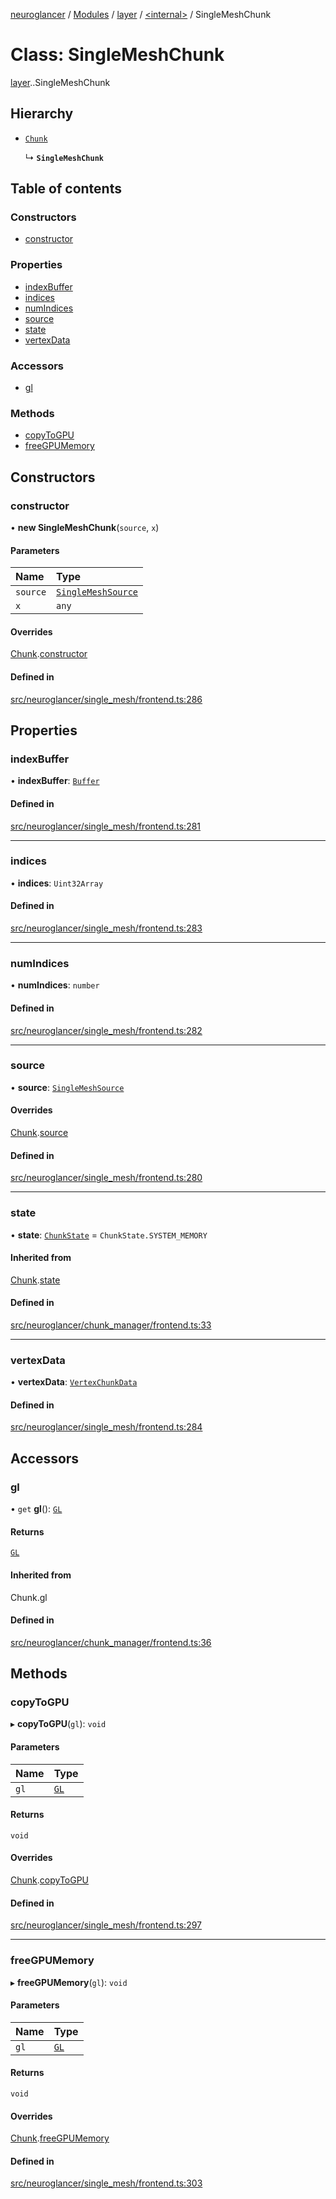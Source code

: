 [neuroglancer](../README.md) / [Modules](../modules.md) / [layer](../modules/layer.md) / [<internal\>](../modules/layer._internal_.md) / SingleMeshChunk

# Class: SingleMeshChunk

[layer](../modules/layer.md).[<internal>](../modules/layer._internal_.md).SingleMeshChunk

## Hierarchy

- [`Chunk`](data_panel_layout._internal_.Chunk.md)

  ↳ **`SingleMeshChunk`**

## Table of contents

### Constructors

- [constructor](layer._internal_.SingleMeshChunk.md#constructor)

### Properties

- [indexBuffer](layer._internal_.SingleMeshChunk.md#indexbuffer)
- [indices](layer._internal_.SingleMeshChunk.md#indices)
- [numIndices](layer._internal_.SingleMeshChunk.md#numindices)
- [source](layer._internal_.SingleMeshChunk.md#source)
- [state](layer._internal_.SingleMeshChunk.md#state)
- [vertexData](layer._internal_.SingleMeshChunk.md#vertexdata)

### Accessors

- [gl](layer._internal_.SingleMeshChunk.md#gl)

### Methods

- [copyToGPU](layer._internal_.SingleMeshChunk.md#copytogpu)
- [freeGPUMemory](layer._internal_.SingleMeshChunk.md#freegpumemory)

## Constructors

### constructor

• **new SingleMeshChunk**(`source`, `x`)

#### Parameters

| Name | Type |
| :------ | :------ |
| `source` | [`SingleMeshSource`](layer._internal_.SingleMeshSource.md) |
| `x` | `any` |

#### Overrides

[Chunk](data_panel_layout._internal_.Chunk.md).[constructor](data_panel_layout._internal_.Chunk.md#constructor)

#### Defined in

[src/neuroglancer/single_mesh/frontend.ts:286](https://github.com/ActiveBrainAtlas2/neuroglancer/blob/540617bc/src/neuroglancer/single_mesh/frontend.ts#L286)

## Properties

### indexBuffer

• **indexBuffer**: [`Buffer`](axes_lines._internal_.Buffer.md)

#### Defined in

[src/neuroglancer/single_mesh/frontend.ts:281](https://github.com/ActiveBrainAtlas2/neuroglancer/blob/540617bc/src/neuroglancer/single_mesh/frontend.ts#L281)

___

### indices

• **indices**: `Uint32Array`

#### Defined in

[src/neuroglancer/single_mesh/frontend.ts:283](https://github.com/ActiveBrainAtlas2/neuroglancer/blob/540617bc/src/neuroglancer/single_mesh/frontend.ts#L283)

___

### numIndices

• **numIndices**: `number`

#### Defined in

[src/neuroglancer/single_mesh/frontend.ts:282](https://github.com/ActiveBrainAtlas2/neuroglancer/blob/540617bc/src/neuroglancer/single_mesh/frontend.ts#L282)

___

### source

• **source**: [`SingleMeshSource`](layer._internal_.SingleMeshSource.md)

#### Overrides

[Chunk](data_panel_layout._internal_.Chunk.md).[source](data_panel_layout._internal_.Chunk.md#source)

#### Defined in

[src/neuroglancer/single_mesh/frontend.ts:280](https://github.com/ActiveBrainAtlas2/neuroglancer/blob/540617bc/src/neuroglancer/single_mesh/frontend.ts#L280)

___

### state

• **state**: [`ChunkState`](../enums/data_panel_layout._internal_.ChunkState.md) = `ChunkState.SYSTEM_MEMORY`

#### Inherited from

[Chunk](data_panel_layout._internal_.Chunk.md).[state](data_panel_layout._internal_.Chunk.md#state)

#### Defined in

[src/neuroglancer/chunk_manager/frontend.ts:33](https://github.com/ActiveBrainAtlas2/neuroglancer/blob/540617bc/src/neuroglancer/chunk_manager/frontend.ts#L33)

___

### vertexData

• **vertexData**: [`VertexChunkData`](layer._internal_.VertexChunkData.md)

#### Defined in

[src/neuroglancer/single_mesh/frontend.ts:284](https://github.com/ActiveBrainAtlas2/neuroglancer/blob/540617bc/src/neuroglancer/single_mesh/frontend.ts#L284)

## Accessors

### gl

• `get` **gl**(): [`GL`](../interfaces/axes_lines._internal_.GL.md)

#### Returns

[`GL`](../interfaces/axes_lines._internal_.GL.md)

#### Inherited from

Chunk.gl

#### Defined in

[src/neuroglancer/chunk_manager/frontend.ts:36](https://github.com/ActiveBrainAtlas2/neuroglancer/blob/540617bc/src/neuroglancer/chunk_manager/frontend.ts#L36)

## Methods

### copyToGPU

▸ **copyToGPU**(`gl`): `void`

#### Parameters

| Name | Type |
| :------ | :------ |
| `gl` | [`GL`](../interfaces/axes_lines._internal_.GL.md) |

#### Returns

`void`

#### Overrides

[Chunk](data_panel_layout._internal_.Chunk.md).[copyToGPU](data_panel_layout._internal_.Chunk.md#copytogpu)

#### Defined in

[src/neuroglancer/single_mesh/frontend.ts:297](https://github.com/ActiveBrainAtlas2/neuroglancer/blob/540617bc/src/neuroglancer/single_mesh/frontend.ts#L297)

___

### freeGPUMemory

▸ **freeGPUMemory**(`gl`): `void`

#### Parameters

| Name | Type |
| :------ | :------ |
| `gl` | [`GL`](../interfaces/axes_lines._internal_.GL.md) |

#### Returns

`void`

#### Overrides

[Chunk](data_panel_layout._internal_.Chunk.md).[freeGPUMemory](data_panel_layout._internal_.Chunk.md#freegpumemory)

#### Defined in

[src/neuroglancer/single_mesh/frontend.ts:303](https://github.com/ActiveBrainAtlas2/neuroglancer/blob/540617bc/src/neuroglancer/single_mesh/frontend.ts#L303)

